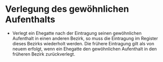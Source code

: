 # Verlegung des gewöhnlichen Aufenthalts

- Verlegt ein Ehegatte nach der Eintragung seinen gewöhnlichen Aufenthalt in einen anderen Bezirk, so muss die Eintragung im Register dieses Bezirks wiederholt werden. Die frühere Eintragung gilt als von neuem erfolgt, wenn ein Ehegatte den gewöhnlichen Aufenthalt in den früheren Bezirk zurückverlegt.

